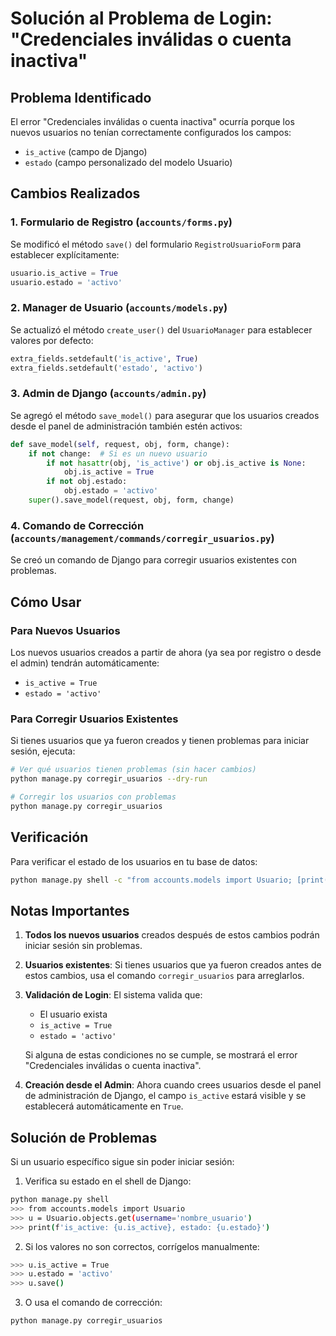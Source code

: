 # Solución al Problema de Login: "Credenciales inválidas o cuenta inactiva"

## Problema Identificado

El error "Credenciales inválidas o cuenta inactiva" ocurría porque los nuevos usuarios no tenían correctamente configurados los campos:
- `is_active` (campo de Django)
- `estado` (campo personalizado del modelo Usuario)

## Cambios Realizados

### 1. Formulario de Registro (`accounts/forms.py`)
Se modificó el método `save()` del formulario `RegistroUsuarioForm` para establecer explícitamente:
```python
usuario.is_active = True
usuario.estado = 'activo'
```

### 2. Manager de Usuario (`accounts/models.py`)
Se actualizó el método `create_user()` del `UsuarioManager` para establecer valores por defecto:
```python
extra_fields.setdefault('is_active', True)
extra_fields.setdefault('estado', 'activo')
```

### 3. Admin de Django (`accounts/admin.py`)
Se agregó el método `save_model()` para asegurar que los usuarios creados desde el panel de administración también estén activos:
```python
def save_model(self, request, obj, form, change):
    if not change:  # Si es un nuevo usuario
        if not hasattr(obj, 'is_active') or obj.is_active is None:
            obj.is_active = True
        if not obj.estado:
            obj.estado = 'activo'
    super().save_model(request, obj, form, change)
```

### 4. Comando de Corrección (`accounts/management/commands/corregir_usuarios.py`)
Se creó un comando de Django para corregir usuarios existentes con problemas.

## Cómo Usar

### Para Nuevos Usuarios
Los nuevos usuarios creados a partir de ahora (ya sea por registro o desde el admin) tendrán automáticamente:
- `is_active = True`
- `estado = 'activo'`

### Para Corregir Usuarios Existentes

Si tienes usuarios que ya fueron creados y tienen problemas para iniciar sesión, ejecuta:

```bash
# Ver qué usuarios tienen problemas (sin hacer cambios)
python manage.py corregir_usuarios --dry-run

# Corregir los usuarios con problemas
python manage.py corregir_usuarios
```

## Verificación

Para verificar el estado de los usuarios en tu base de datos:

```bash
python manage.py shell -c "from accounts.models import Usuario; [print(f'{u.username}: is_active={u.is_active}, estado={u.estado}') for u in Usuario.objects.all()]"
```

## Notas Importantes

1. **Todos los nuevos usuarios** creados después de estos cambios podrán iniciar sesión sin problemas.

2. **Usuarios existentes**: Si tienes usuarios que ya fueron creados antes de estos cambios, usa el comando `corregir_usuarios` para arreglarlos.

3. **Validación de Login**: El sistema valida que:
   - El usuario exista
   - `is_active = True`
   - `estado = 'activo'`
   
   Si alguna de estas condiciones no se cumple, se mostrará el error "Credenciales inválidas o cuenta inactiva".

4. **Creación desde el Admin**: Ahora cuando crees usuarios desde el panel de administración de Django, el campo `is_active` estará visible y se establecerá automáticamente en `True`.

## Solución de Problemas

Si un usuario específico sigue sin poder iniciar sesión:

1. Verifica su estado en el shell de Django:
```bash
python manage.py shell
>>> from accounts.models import Usuario
>>> u = Usuario.objects.get(username='nombre_usuario')
>>> print(f'is_active: {u.is_active}, estado: {u.estado}')
```

2. Si los valores no son correctos, corrígelos manualmente:
```bash
>>> u.is_active = True
>>> u.estado = 'activo'
>>> u.save()
```

3. O usa el comando de corrección:
```bash
python manage.py corregir_usuarios
```
